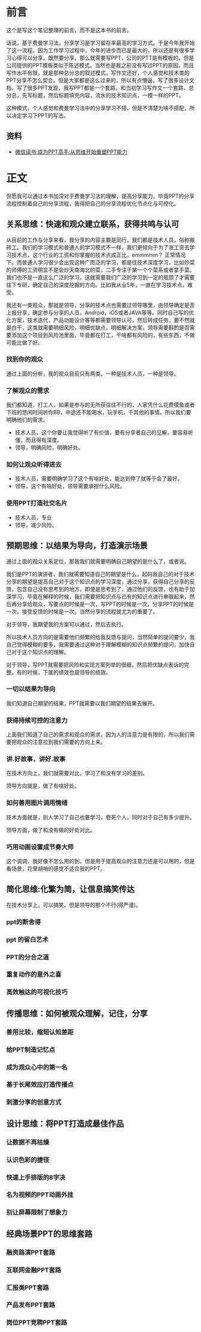 # 前言

这个是写这个笔记整理的前言，而不是这本书的前言。

话说，基于费曼学习法，分享学习是学习留存率最高的学习方式。于是今年我开始了这一流程。因为工作学习过程中，今年的进步而已是最大的，所以还是有很多学习心得可以分享。既然要分享，那么就需要写PPT，公司的PTT是有模板的。但是公司提供的PPT模板类似于陈述模式。当然也是我之前没有写过PPT的原因，而且写作水平有限，就是那种总分总的叙述模式，写作文还好，个人感觉和技术类的PPT分享不怎么契合。但是大家都是这么过来的，所以有点懵逼，写了很多设计文档，写了很多PPT发现，我写PPT都是一个套路，和当初学习写作文一个套路，总分总，先写标题，然后标题填充内容，流水的技术知识点，一模一样的PPT。

这种模式，个人感觉和费曼学习法中的分享学习不搭，但是不清楚为啥不搭配，所以决定学习下PPT的写法。

## 资料

* [微信读书:成为PPT高手:从思维开始重塑PPT能力](https://weread.qq.com/web/reader/00232c7071d567fe002cf30kecc32f3013eccbc87e4b62e)

# 正文 

但愿我可以通过本书加深对于费曼学习法的理解，提高分享能力。毕竟PPT的分享流程控制着自己的分享流程，我得把自己的分享流程优化节点化与可控化。

## 关系思维：快速和观众建立联系，获得共鸣与认可

从目前的工作与分享来看，我分享的内容主要是同行，我们都是技术人员，俗称搬砖工。我们的学习模式和普通人的学习模式不一样，我们更倾向于为了涨工资去学习技术点，这个行业的工资和你掌握的技术点成正比，emmmmm？ 正常情况下。而普通人学习很少会出现这种广而泛的学习，都是往技术深度学习，比如炒菜的师傅的工资明显不是会炒天南海北的菜，二手专注于某一个个菜系或者拿手菜。我们也不是一直这么广泛的学习，这就需要我们广泛的学习到一定的瓶颈了才需要往下专研，确定自己的深度挖掘的方向。比如我从业5年，一直在学习技术点，难受。

我还有一类观众，那就是领导，分享的技术点也需要过领导哪里，由领导确定是否上报分享，确定参与分享的人员，Android，iOS或者JAVA等等。同时自己写的优化方案，技术迭代，产品功能设计等等都需要领导认可，然后转成任务，要不然就是白干，这类就需要明细风险，明细优缺点，明细解决方案，领导需要斟酌是否需要添加这个项目到风险池里面，毕竟都在打工，干啥都有风险的，有些东西，不做可能比做了好。

### 找到你的观众

通过上面的分析，我的观众目前只有两类。一种是技术人员，一种是领导。

### 了解观众的需求

我们都知道，打工人，如果是参与的无所获往往不行的，人家凭什么花费摸鱼或者下班的悠闲时间听你BB，中途还不能喝水，玩手机，干其他的事情。所以我们要明确他们的需求。

* 技术人员，这个你要让我觉得听了有价值，要有分享者自己的见解，要容易听懂，而且得有深度。
* 领导，明确风险，明确好处。

### 如何让观众听得进去

* 技术人员，需要明确学习了这个有啥好处，能达到停了就等于会了最好。
* 领导，这个有啥好处，领导需要承担什么风险。

### 使用PPT打造社交名片

* 技术人员，专业
* 领导，减少风险。

## 预期思维：以结果为导向，打造演示场景

通过上面的观众关系定位，那我我们就需要明确自己期望的是什么了，或者说。

我们是PPT的演讲者，我们就需要知道自己的期望是什么，起码我自己的对于技术分享的期望是提高自己对于这个知识点的学习深度，通过分享，获得自己分享的反馈，包含自己没有思考到的地方，即使是思考到了，通过他们的反馈，也有助于加深学习，毕竟在解释的时候，我们需要把知识点与已有的知识点进行串联起来，然后再分享给观众，写要点的时候是一次，写PPT的时候是一次，分享PPT的时候是一次，接受反馈的时候是一次。当然分享的流程就尤为的重要了。

对于领导，我期望我的方案可以通过，然后去执行。

所以技术人员方向的是需要他们频繁的给我反馈与提问，当然简单的提问要少，我自己觉得模糊的要多，我需要通过这种对于理解模糊的知识点频繁的提问，加快自己对于这个知识点的理解。

对于领导，写PPT就需要把风险和实现方案列举的很细，然后把优缺点表诉的完整。有的时候，下属的绩效也是领导的绩效。

### 一切以结果为导向

我们知道自己期望的结果，PPT就需要以我们期望的结果去展开。

### 获得持续可控的注意力

上面我们知道了自己的需求和观众的需求，因为人的注意力是有限的，所以我们需要把观众的注意拉到我们需要的方向上来。

### 讲.好故事，讲好.故事

在技术方向上，我们就需要对比，学习了和没有学习的差别。

领导方向就是，做了有啥好处。

### 如何善用图片调用情绪

技术方面就是，别人学习了自己也要学习，卷死个人，同时对于自己有多少提升。

领导方面，做了和没有做的好处对比。

### 巧用动画设置成节奏大师

这个调调，我好像不怎么用的到，但是用于提高观众的注意力还是可以用的，但是看场景，花里胡哨的感觉不适合我的PPT。

## 简化思维:化繁为简，让信息搞笑传达

在技术分享上，可以搞笑。但是领导的那个不行(得严谨)。

### ppt的断舍得

### ppt 的留白艺术

### PPT的分合之道

### 重复动作的意外之喜

### 高效触达的可视化技巧

## 传播思维：如何被观众理解，记住，分享

### 善用比较，缩短认知差距

### 给PPT制造记忆点

### 成为观众心中的第一名

### 基于长尾效应打造传播点

### 刺激分享的创意方式

## 设计思维：将PPT打造成最佳作品

### 让数据不再枯燥

### 认识色彩的捷径

### 快速上手排版的8字决

### 名为视频的PPT动画外挂

### 别让屏幕限制了想象力

## 经典场景PPT的思维套路

### 融资路演PPT套路

### 互联网金融PPT套路

### 汇报类PPT套路

### 产品发布PPT套路

### 岗位PPT竞聘PPT套路

